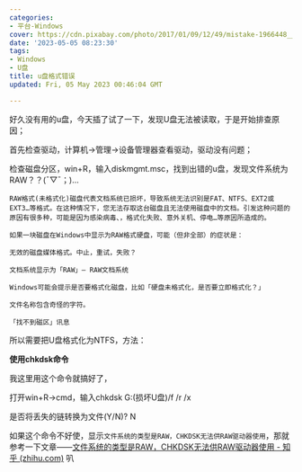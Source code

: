 ```yaml
---
categories: 
- 平台-Windows
cover: https://cdn.pixabay.com/photo/2017/01/09/12/49/mistake-1966448__340.jpg
date: '2023-05-05 08:23:30'
tags: 
- Windows
- U盘
title: u盘格式错误
updated: Fri, 05 May 2023 00:46:04 GMT

---
```


好久没有用的u盘，今天插了试了一下，发现U盘无法被读取，于是开始排查原因；

首先检查驱动，计算机->管理->设备管理器查看驱动，驱动没有问题；

检查磁盘分区，win+R，输入diskmgmt.msc，找到出错的u盘，发现文件系统为RAW？？(ˉ▽ˉ；)...

`RAW格式(未格式化)磁盘代表文档系统已损坏，导致系统无法识别是FAT、NTFS、EXT2或EXT3…等格式。在这种情况下，您无法存取这台磁盘且无法使用磁盘中的文档。引发这种问题的原因有很多种，可能是因为感染病毒、，格式化失败、意外关机、停电…等原因所造成的。`

`如果一块磁盘在Windows中显示为RAW格式硬盘，可能（但非全部）的症状是：`

`无效的磁盘媒体格式。中止，重试，失败？ `

`文档系统显示为「RAW」— RAW文档系统 `

`Windows可能会提示是否要格式化磁盘，比如「硬盘未格式化，是否要立即格式化？」 `

`文件名称包含奇怪的字符。 `

`「找不到磁区」讯息`

所以需要把U盘格式化为NTFS，方法：

**使用chkdsk命令**

我这里用这个命令就搞好了，

打开win+R->cmd，输入chkdsk G:(损坏U盘)/f /r /x

是否将丢失的链转换为文件(Y/N)? N

如果这个命令不好使，显示`文件系统的类型是RAW，CHKDSK无法供RAW驱动器使用`，那就参考一下文章——[文件系统的类型是RAW，CHKDSK无法供RAW驱动器使用 - 知乎 (zhihu.com)](https://zhuanlan.zhihu.com/p/393142509) 叭

